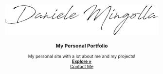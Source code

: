 <!-- PROJECT LOGO -->
<br />
<p align="center">
  <a href="https://danielemingolla.github.io/">
    <img src="/assets/images/logogit.png" alt="Logo" width="600" height="100">
  </a>

  <h3 align="center">My Personal Portfolio</h3>

  <p align="center">
    My personal site with a lot about me and my projects!
    <br />
    <a href="https://danielemingolla.github.io"><strong>Explore »</strong></a>
    <br />
    <a href="mailto: danielemingolla98ta@gmail.com">Contact Me</a>
  </p>
</p>
